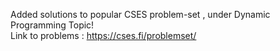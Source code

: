  Added solutions to popular CSES problem-set , under Dynamic Programming Topic!   
 Link to problems :    https://cses.fi/problemset/
